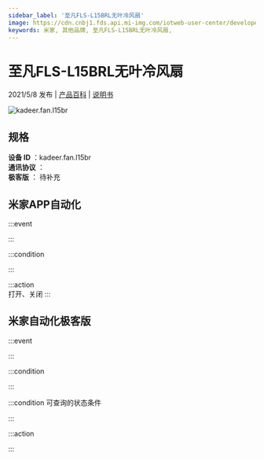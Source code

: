 ```yaml
---
sidebar_label: '至凡FLS-L15BRL无叶冷风扇'
image: https://cdn.cnbj1.fds.api.mi-img.com/iotweb-user-center/developer_1678870953777Wr6sqLq4.png?GalaxyAccessKeyId=AKVGLQWBOVIRQ3XLEW&Expires=9223372036854775807&Signature=MnxACGRcqk0T9u3k5pz43GlRMog=
keywords: 米家, 其他品牌, 至凡FLS-L15BRL无叶冷风扇, 
---
```

# 至凡FLS-L15BRL无叶冷风扇

2021/5/8 发布 | [产品百科](https://home.mi.com/webapp/content/baike/product/index.html?model=kadeer.fan.l15br/) | [说明书](https://home.mi.com/views/introduction.html?model=kadeer.fan.l15br&region=cn)

![kadeer.fan.l15br](https://cdn.cnbj1.fds.api.mi-img.com/iotweb-user-center/developer_1678870953777Wr6sqLq4.png?GalaxyAccessKeyId=AKVGLQWBOVIRQ3XLEW&Expires=9223372036854775807&Signature=MnxACGRcqk0T9u3k5pz43GlRMog=)

## 规格  
> 
**设备 ID** ：kadeer.fan.l15br  
**通讯协议** ：  
**极客版**  ： 待补充 


## 米家APP自动化  

:::event  

:::

:::condition  

:::

:::action   
打开、关闭
:::

## 米家自动化极客版  

:::event  

:::

:::condition  

:::

:::condition 可查询的状态条件  

:::

:::action  

:::

        
